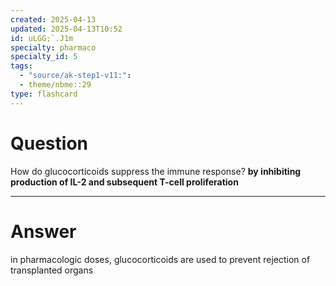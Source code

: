 ```yaml
---
created: 2025-04-13
updated: 2025-04-13T10:52
id: uLGG;`.J1m
specialty: pharmaco
specialty_id: 5
tags:
  - "source/ak-step1-v11:": 
  - theme/nbme::29
type: flashcard
---
```


# Question
How do glucocorticoids suppress the immune response?   **by inhibiting production of IL-2 and subsequent T-cell proliferation**

---

# Answer
in pharmacologic doses, glucocorticoids are used to prevent rejection of transplanted organs